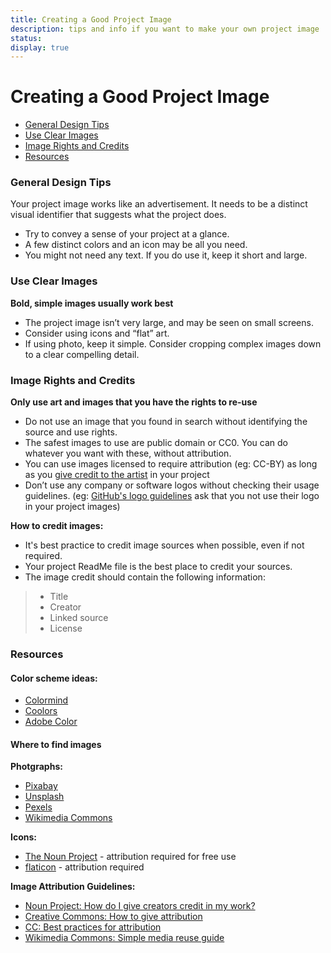 ```yaml
---
title: Creating a Good Project Image
description: tips and info if you want to make your own project image
status: 
display: true
---
```


# Creating a Good Project Image

- [General Design Tips](#design-tips)
- [Use Clear Images](#clear-image)
- [Image Rights and Credits](#image-rights)
- [Resources](#resources)

<a name="design-tips"></a>
### General Design Tips

Your project image works like an advertisement. It needs to be a distinct visual identifier that suggests what the project does. 

- Try to convey a sense of your project at a glance. 
- A few distinct colors and an icon may be all you need.
- You might not need any text. If you do use it, keep it short and large. 


<a name="clear-image"></a>
### Use Clear Images

**Bold, simple images usually work best**
- The project image isn’t very large, and may be seen on small screens.
- Consider using icons and “flat” art.
- If using photo, keep it simple. Consider cropping complex images down to a clear compelling detail.


<a name="image-rights"></a>
### Image Rights and Credits
**Only use art and images that you have the rights to re-use**
- Do not use an image that you found in search without identifying the source and use rights. 
- The safest images to use are public domain or CC0. You can do whatever you want with these, without attribution. 
- You can use images licensed to require attribution (eg: CC-BY) as long as you [give credit to the artist](https://creativecommons.org/use-remix/attribution/)  in your project
- Don’t use any company or software logos without checking their usage guidelines. (eg:  [GitHub's logo guidelines](https://github.com/logos) ask that you not use their logo in your project images)

**How to credit images:**
 - It's best practice to credit image sources when possible, even if not required.
 - Your project ReadMe file is the best place to credit your sources.
 - The image credit should contain the following information:
>  - Title
>  - Creator
>  - Linked source
>  - License


<a name="resources"></a>
### Resources

#### Color scheme ideas:
 - [Colormind](http://colormind.io)
 - [Coolors](https://coolors.co)
 - [Adobe Color](https://color.adobe.com/create/color-wheel)

#### Where to find images

**Photgraphs:** 
 - [Pixabay](https://pixabay.com)
 - [Unsplash](https://unsplash.com)
 - [Pexels](https://www.pexels.com)
 - [Wikimedia Commons](https://commons.wikimedia.org/wiki/Category:Images)

**Icons:**
 - [The Noun Project](https://thenounproject.com) - attribution required for free use
 - [flaticon](https://www.flaticon.com) - attribution required

**Image Attribution Guidelines:**
 - [Noun Project: How do I give creators credit in my work?](https://thenounproject.zendesk.com/hc/en-us/articles/200509928-How-do-I-give-creators-credit-in-my-work-)
 - [Creative Commons: How to give attribution](https://creativecommons.org/use-remix/attribution/)
 - [CC: Best practices for attribution](https://wiki.creativecommons.org/wiki/best_practices_for_attribution)
 - [Wikimedia Commons: Simple media reuse guide](https://commons.wikimedia.org/wiki/Commons:Simple_media_reuse_guide)


